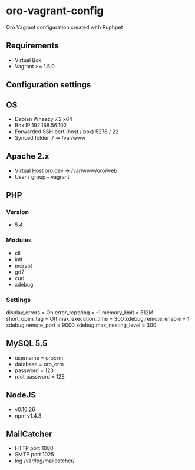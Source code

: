 oro-vagrant-config
==================

Oro Vagrant configuration created with Puphpet

Requirements
--
- Virtual Box
- Vagrant >= 1.5.0

Configuration settings
--
## OS
- Debian Wheezy 7.2 x64
- Box IP 192.168.56.102
- Forwarded SSH port (host / box) 5276 / 22
- Synced folder ./ -> /var/www

## Apache 2.x
- Virtual Host oro.dev -> /var/www/oro/web
- User / group - vagrant

## PHP

### Version
- 5.4

### Modules
- cli
- intl
- mcrypt
- gd2
- curl
- xdebug

### Settings
display_errors = On
error_reporing = -1
memory_limit = 512M
short_open_tag = Off
max_execution_time = 300
xdebug.remote_enable = 1
xdebug.remote_port = 9000
xdebug.max_nesting_level = 300

## MySQL 5.5
- username = orocrm
- database = oro_crm
- password = 123
- root password = 123

## NodeJS
- v0.10.26
- npm v1.4.3

## MailCatcher
- HTTP port 1080
- SMTP port 1025
- log /var/log/mailcatcher/
